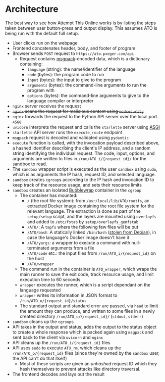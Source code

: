 # Architecture
The best way to see how Attempt This Online works is by listing the steps taken between user button-press and output
display. This assumes ATO is being run with the default full setup.

- User clicks run on the webpage
- Frontend concatenates header, body, and footer of program
- Browser sends `POST` request to `https://ato.pxeger.com/api`
    - Request contains [msgpack](https://msgpack.org)-encoded data, which is a dictionary containing:
        - `language` (string): the name/identifier of the language
        - `code` (bytes): the program code to run
        - `input` (bytes): the input to give to the program
        - `arguments` (bytes): the command-line arguments to run the program with
        - `options` (bytes): the command-line arguments to give to the language compiler or interpreter
- `nginx` server receives the request
- <s>`nginx` scans the request for malicious content using `modsecurity`</s>
- `nginx` forwards the request to the Python API server over the local port `4568`
- `uvicorn` interprets the request and calls the `starlette` server using [ASGI](https://asgi.readthedocs.io)
- `starlette` API server runs the `execute_route` endpoint
- `msgpack` request is decoded and validated using `pydantic`
- `execute` function is called, with the invocation payload described above, a hashed identifier describing the
  client's IP address, and a random string identifying the individual request. The code, input, options, and arguments
  are written to files in `/run/ATO_i/{request_id}/` for the sandbox to read.
- The `sandbox` wrapper script is executed as the user `sandbox` using `sudo`, which is as arguments the IP hash,
  request ID, and selected language.
- `sandbox` creates `cgroup`s according to the IP hash and invocation ID to keep track of the resource usage, and sets
  their resource limits
- `sandbox` creates an isolated [Bubblewrap](https://github.com/containers/bubblewrap) container in the `cgroup`
    - The container has mounted:
         - `/` (the root file system): from `/usr/local/lib/ATO/rootfs`, an extracted Docker image containing the root
         file system for the relevant language. The extraction is done as part of the `setup/setup` script, and the
         layers are mounted using `overlayfs` and added to `/etc/fstab` by `setup/overlayfs_genfstab`
         - `/ATO/`: A `tmpfs` where the following few files will be put
         - `/ATO/bash`: A statically linked `/bin/bash` ([stolen from Debian](https://packages.debian.org/unstable/amd64/bash-static/download)),
         in case the language's Docker image doesn't have it
         - `/ATO/yargs`: a wrapper to execute a command with null-terminated arguments from a file
         - `/ATO/code` etc.: the input files from `/run/ATO_i/{request_id}` on the host
         - `/ATO/wrapper`
    - The command run in the container is `ATO_wrapper`, which wraps the main runner to save the exit code, track
    resource usage, and limit execution time to 60 seconds
    - `wrapper` executes the runner, which is a script dependant on the language requested
    - `wrapper` writes its information in JSON format to `/run/ATO_o/{request_id}/status`
    - The standard output and standard error are passed, via `head` to limit the amount they can produce, and written to
    some files in a newly created directory `/run/ATO_o/{request_id}/` (`stdout`, `stderr`)
- `sandbox` cleans up the `cgroup`s
- API takes in the output and status, adds the output to the status object to create a whole response which is packed
  again using `msgpack` and sent back to the client via `uvicorn` and `nginx`
- API cleans up the `/run/ATO_i/{request_id}` files
- API uses `sudo` to execute `ATO_rm`, which cleans up the `/run/ATO_o/{request_id}` files (since they're owned by the
  `sandbox` user, the API can't do that itself)
    - Most of these scripts are given an *unhashed* request ID which they hash themselves to prevent attacks like
      directory traversal.
- The frontend decodes and lays out the result

<!-- TODO: add links to all these things -->
